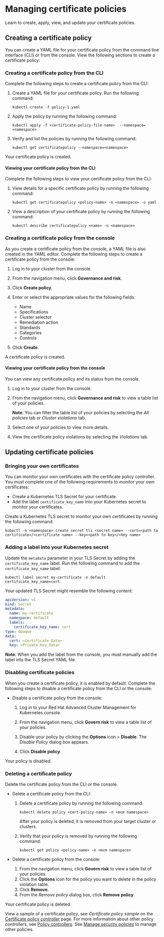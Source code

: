 # Managing certificate policies

Learn to create, apply, view, and update your certificate policies.

## Creating a certificate policy

You can create a YAML file for your certificate policy from the command line interface (CLI) or from the console. View the following sections to create a certificate policy:

### Creating a certificate policy from the CLI

Complete the following steps to create a certificate policy from the CLI:

1. Create a YAML file for your certificate policy. Run the following command:

   ```
   kubectl create -f policy-1.yaml
   ```

2. Apply the policy by running the following command:

   ```
   kubectl apply -f <certificate-policy-file-name>  --namespace=<namespace>
   ```

3. Verify and list the policies by running the following command:

   ```
   kubectl get certificatepolicy --namespace=<namespace>
   ```

Your certificate policy is created.

#### Viewing your certificate policy from the CLI

Complete the following steps to view your certificate policy from the CLI:

1. View details for a specific certificate policy by running the following command:

   ```
   kubectl get certificatepolicy <policy-name> -n <namespace> -o yaml
   ```

2. View a description of your certificate policy by running the following command:

   ```
   kubectl describe certificatepolicy <name> -n <namespace>
   ```

### Creating a certificate policy from the console

As you create a certificate policy from the console, a YAML file is also created in the YAML editor. Complete the following steps to create a certificate policy from the console:

1. Log in to your cluster from the console.
2. From the navigation menu, click **Governance and risk**.
3. Click **Create policy**.
4. Enter or select the appropriate values for the following fields:
   * Name
   * Specifications
   * Cluster selector
   * Remediation action
   * Standards
   * Categories
   * Controls

5. Click **Create**.

A certificate policy is created.

#### Viewing your certificate policy from the console

You can view any certificate policy and its status from the console.

1. Log in to your cluster from the console.
2. From the navigation menu, click **Governance and risk** to view a table list of your policies.
   
   **Note**: You can filter the table list of your policies by selecting the _All policies_ tab or _Cluster violations_ tab.

4. Select one of your policies to view more details.
5. View the certificate policy violations by selecting the _Violations_ tab.

## Updating certificate policies

### Bringing your own certificates

You can monitor your own certificates with the certificate policy controller. You must complete one of the following requirements to monitor your own certificates:

* Create a Kubernetes TLS Secret for your certificate.
* Add the label `certificate_key_name` into your Kubernetes secret to monitor your certificates.

Create a Kubernetes TLS secret to monitor your own certificates by running the following command:

```
kubectl -n <namespace> create secret tls <secret name> --cert=<path to certificate>/<certificate name> --key=<path to key>/<key name>
```

### Adding a label into your Kubernetes secret

Update the `metadata` parameter in your TLS Secret by adding the `certificate_key_name` label. Run the following command to add the `certificate_key_name` label:
  ```
  kubectl label secret my-certificate -n default certificate_key_name=cert
  ```

   Your updated TLS Secret might resemble the following content:

   ```yaml
   apiVersion: v1
   kind: Secret
   metadata:
     name: my-certificate
     namespace: default
     labels:
       certificate_key_name: cert
   type: Opaque
   data:
     cert: <Certificate Data>
     key: <Private Key Data>
   ```
   **Note**: When you add the label from the console, you must manually add the label into the TLS Secret YAML file.

### Disabling certificate policies

When you create a certificate policy, it is enabled by default. Complete the following steps to disable a certificate policy from the CLI or the console:

* Disable a certificate policy from the console:

  1. Log in to your Red Hat Advanced Cluster Management for Kubernetes console.

  2. From the navigation menu, click **Govern risk** to view a table list of your policies.

  3. Disable your policy by clicking the **Options** icon > **Disable**. The _Disable Policy_ dialog box appears.

  4. Click **Disable policy**.

Your policy is disabled.

### Deleting a certificate policy

Delete the certificate policy from the CLI or the console.

* Delete a certificate policy from the CLI:

  1. Delete a certificate policy by running the following command: <!--verify command `namespace`-->

     ```
     kubectl delete policy <cert-policy-name> -n <mcm namespace>  
     ```

     After your policy is deleted, it is removed from your target cluster or clusters.

  2. Verify that your policy is removed by running the following command:

     ```
     kubectl get policy <policy-name> -n <mcm namespace>
     ```

* Delete a certificate policy from the console:

  1. From the navigation menu, click **Govern risk** to view a table list of your policies.
  2. Click the **Options** icon for the policy you want to delete in the policy violation table.
  3. Click **Remove**.
  4. From the _Remove policy_ dialog box, click **Remove policy**.

Your certificate policy is deleted.

View a sample of a certificate policy, see _Certificate policy sample_ on the [Certificate policy controller](cert_policy_ctrl.md) page. For more information about other policy controllers, see [Policy controllers](policy_controllers.md). See [Manage security policies](manage_policy_overview.md) to manage other policies.
